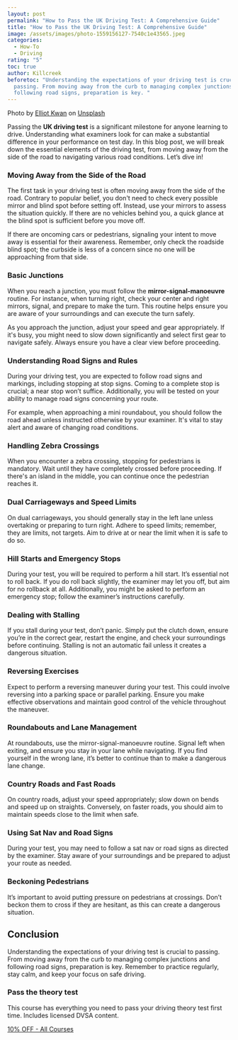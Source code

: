 ```yaml
---
layout: post
permalink: "How to Pass the UK Driving Test: A Comprehensive Guide"
title: "How to Pass the UK Driving Test: A Comprehensive Guide"
image: /assets/images/photo-1559156127-7540c1e43565.jpeg
categories:
  - How-To
  - Driving
rating: "5"
toc: true
author: Killcreek
beforetoc: "Understanding the expectations of your driving test is crucial to
  passing. From moving away from the curb to managing complex junctions and
  following road signs, preparation is key. "
---
```



Photo by [Elliot Kwan](https://unsplash.com/@abaoture/?utm_source=videotoblog&utm_medium=referral) on [Unsplash](https://unsplash.com/?utm_source=videotoblog&utm_medium=referral)

Passing the **UK driving test** is a significant milestone for anyone learning to drive. Understanding what examiners look for can make a substantial difference in your performance on test day. In this blog post, we will break down the essential elements of the driving test, from moving away from the side of the road to navigating various road conditions. Let’s dive in!

###  Moving Away from the Side of the Road
 

The first task in your driving test is often moving away from the side of the road. Contrary to popular belief, you don't need to check every possible mirror and blind spot before setting off. Instead, use your mirrors to assess the situation quickly. If there are no vehicles behind you, a quick glance at the blind spot is sufficient before you move off.

 

If there are oncoming cars or pedestrians, signaling your intent to move away is essential for their awareness. Remember, only check the roadside blind spot; the curbside is less of a concern since no one will be approaching from that side.

### Basic Junctions
 

When you reach a junction, you must follow the **mirror-signal-manoeuvre** routine. For instance, when turning right, check your center and right mirrors, signal, and prepare to make the turn. This routine helps ensure you are aware of your surroundings and can execute the turn safely.


As you approach the junction, adjust your speed and gear appropriately. If it's busy, you might need to slow down significantly and select first gear to navigate safely. Always ensure you have a clear view before proceeding.

### Understanding Road Signs and Rules
 

During your driving test, you are expected to follow road signs and markings, including stopping at stop signs. Coming to a complete stop is crucial; a near stop won’t suffice. Additionally, you will be tested on your ability to manage road signs concerning your route.


For example, when approaching a mini roundabout, you should follow the road ahead unless instructed otherwise by your examiner. It's vital to stay alert and aware of changing road conditions.

### Handling Zebra Crossings
 
When you encounter a zebra crossing, stopping for pedestrians is mandatory. Wait until they have completely crossed before proceeding. If there's an island in the middle, you can continue once the pedestrian reaches it.


### Dual Carriageways and Speed Limits
 
On dual carriageways, you should generally stay in the left lane unless overtaking or preparing to turn right. Adhere to speed limits; remember, they are limits, not targets. Aim to drive at or near the limit when it is safe to do so.

 

### Hill Starts and Emergency Stops
 

During your test, you will be required to perform a hill start. It’s essential not to roll back. If you do roll back slightly, the examiner may let you off, but aim for no rollback at all. Additionally, you might be asked to perform an emergency stop; follow the examiner’s instructions carefully.

 

### Dealing with Stalling
 

If you stall during your test, don’t panic. Simply put the clutch down, ensure you’re in the correct gear, restart the engine, and check your surroundings before continuing. Stalling is not an automatic fail unless it creates a dangerous situation.


### Reversing Exercises
 

Expect to perform a reversing maneuver during your test. This could involve reversing into a parking space or parallel parking. Ensure you make effective observations and maintain good control of the vehicle throughout the maneuver.

 

### Roundabouts and Lane Management
 
At roundabouts, use the mirror-signal-manoeuvre routine. Signal left when exiting, and ensure you stay in your lane while navigating. If you find yourself in the wrong lane, it’s better to continue than to make a dangerous lane change.

 

### Country Roads and Fast Roads
 

On country roads, adjust your speed appropriately; slow down on bends and speed up on straights. Conversely, on faster roads, you should aim to maintain speeds close to the limit when safe.

 

### Using Sat Nav and Road Signs
 

During your test, you may need to follow a sat nav or road signs as directed by the examiner. Stay aware of your surroundings and be prepared to adjust your route as needed.

 

### Beckoning Pedestrians
 

It’s important to avoid putting pressure on pedestrians at crossings. Don’t beckon them to cross if they are hesitant, as this can create a dangerous situation.


## Conclusion
 

Understanding the expectations of your driving test is crucial to passing. From moving away from the curb to managing complex junctions and following road signs, preparation is key. Remember to practice regularly, stay calm, and keep your focus on safe driving.  

### Pass the theory test

This course has everything you need to pass your driving theory test first time. Includes licensed DVSA content.

[10% OFF - All Courses](https://testbuddy.app/theory-test-practice-offer/?ref=46)

 
